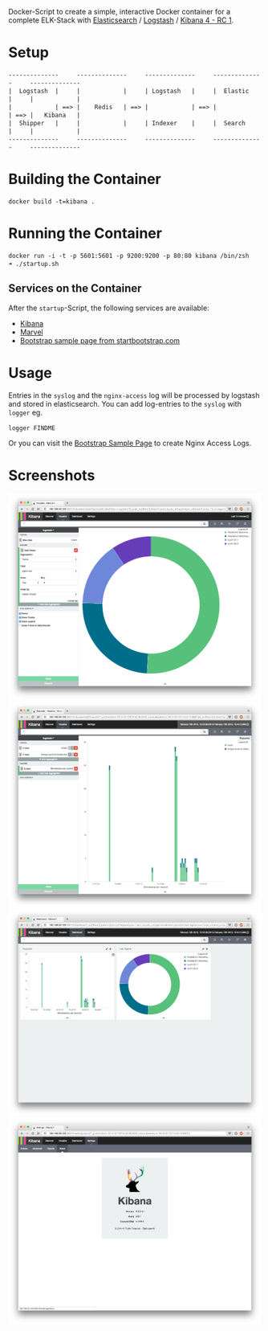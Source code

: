 Docker-Script to create a simple, interactive Docker container for a complete ELK-Stack with [Elasticsearch](http://www.elasticsearch.com/products/elasticsearch/) / [Logstash](http://www.elasticsearch.com/products/logstash/) / [Kibana 4 - RC 1](http://www.elasticsearch.com/products/kibana/).

# Setup
```
--------------     --------------     --------------     --------------     --------------
|  Logstash  |     |            |     | Logstash   |     |  Elastic   |     |            |
|            | ==> |    Redis   | ==> |            | ==> |            | ==> |   Kibana   |
|  Shipper   |     |            |     | Indexer    |     |  Search    |     |            |
--------------     --------------     --------------     --------------     --------------
```

# Building the Container
```
docker build -t=kibana .
```

# Running the Container

```
docker run -i -t -p 5601:5601 -p 9200:9200 -p 80:80 kibana /bin/zsh
➜ ./startup.sh
```
## Services on the Container
After the `startup`-Script, the following services are available:
- [Kibana](http://192.168.59.103:5601/)
- [Marvel](http://192.168.59.103:9200/_plugin/marvel/kibana/index.html#/dashboard/file/marvel.overview.json)
- [Bootstrap sample page from startbootstrap.com](http://192.168.59.103)

# Usage
Entries in the `syslog` and the `nginx-access` log will be processed by logstash and stored in elasticsearch. You can add log-entries to the `syslog` with `logger` eg.

```
logger FINDME
```
Or you can visit the [Bootstrap Sample Page](http://192.168.59.103) to create Nginx Access Logs.

# Screenshots
![Kibana4 - Pie Chart](screens/kibana4_pie.png)
![Kibana4 - Bar Chart](screens/kibana4_bars.png)
![Kibana4 - Dashboard](screens/kibana4_dashboard.png)
![Kibana4 - About](screens/kibana4_about.png)

